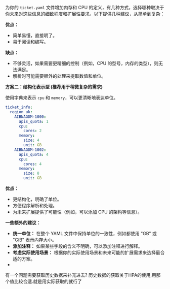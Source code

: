 为你的 `ticket.yaml` 文件增加内存和 CPU 的定义，有几种方式，选择哪种取决于你未来对这些信息的细致程度和扩展性要求。以下提供几种建议，从简单到复杂：

**优点：**

*   简单易懂，直接明了。
*   易于阅读和编写。

**缺点：**

*   不够灵活，如果需要更精细的控制（例如，CPU 的型号，内存的类型），则无法满足。
*   解析时可能需要额外的处理来提取数值和单位。

**方案二：结构化表示型 (推荐用于稍微复杂的需求)**

使用字典来表示 `cpu` 和 `memory`，可以更清晰地表达单位。

```yaml
ticket_info:
  region_uk:
    AIBNAGDM-1000:
      apis_quota: 1
      cpu:
        cores: 2
      memory:
        size: 4
        unit: GB
    AIBNAGDM-1002:
      apis_quota: 4
      cpu:
        cores: 4
      memory:
        size: 8
        unit: GB
```

**优点：**

*   更结构化，明确了单位。
*   方便程序解析和处理。
*   为未来扩展提供了可能性（例如，可以添加 CPU 的架构等信息）。


**一些额外的建议：**

*   **统一单位：**  在整个 YAML 文件中保持单位的一致性，例如都使用 "GB" 或 "GiB" 表示内存大小。
*   **添加注释：**  如果某些字段的含义不明确，可以添加注释进行解释。
*   **考虑实际使用场景：**  根据你的实际使用场景和未来可能的扩展需求来选择最合适的方案。
*   

有一个问题需要获取历史数据来补充进去?
历史数据的获取关于HPA的使用,用那个值比较合适.就是用实际获取的就行了